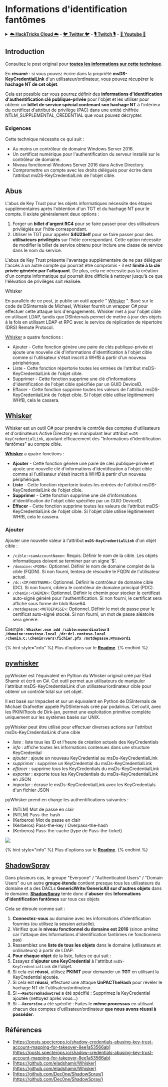 # Informations d'identification fantômes

<details>

<summary><a href="https://cloud.hacktricks.xyz/pentesting-cloud/pentesting-cloud-methodology"><strong>☁️ HackTricks Cloud ☁️</strong></a> - <a href="https://twitter.com/hacktricks_live"><strong>🐦 Twitter 🐦</strong></a> - <a href="https://www.twitch.tv/hacktricks_live/schedule"><strong>🎙️ Twitch 🎙️</strong></a> - <a href="https://www.youtube.com/@hacktricks_LIVE"><strong>🎥 Youtube 🎥</strong></a></summary>

* Travaillez-vous dans une **entreprise de cybersécurité** ? Voulez-vous voir votre **entreprise annoncée dans HackTricks** ? ou souhaitez-vous avoir accès à la **dernière version du PEASS ou télécharger HackTricks en PDF** ? Consultez les [**PLANS D'ABONNEMENT**](https://github.com/sponsors/carlospolop) !
* Découvrez [**La famille PEASS**](https://opensea.io/collection/the-peass-family), notre collection exclusive de [**NFTs**](https://opensea.io/collection/the-peass-family)
* Obtenez le [**swag officiel PEASS & HackTricks**](https://peass.creator-spring.com)
* **Rejoignez** le [**💬**](https://emojipedia.org/speech-balloon/) **groupe Discord** ou le **groupe Telegram** ou **suivez** moi sur **Twitter** **🐦**[**@carlospolopm**](https://twitter.com/hacktricks_live)**.**
* **Partagez vos astuces de piratage en soumettant des PR aux dépôts [hacktricks](https://github.com/carlospolop/hacktricks) et [hacktricks-cloud](https://github.com/carlospolop/hacktricks-cloud)**.

</details>

## Introduction <a href="#3f17" id="3f17"></a>

Consultez le post original pour [**toutes les informations sur cette technique**](https://posts.specterops.io/shadow-credentials-abusing-key-trust-account-mapping-for-takeover-8ee1a53566ab).

En **résumé** : si vous pouvez écrire dans la propriété **msDS-KeyCredentialLink** d'un utilisateur/ordinateur, vous pouvez récupérer le **hachage NT de cet objet**.

Cela est possible car vous pourrez définir des **informations d'identification d'authentification clé publique-privée** pour l'objet et les utiliser pour obtenir un **billet de service spécial contenant son hachage NT** à l'intérieur du certificat d'attribut de privilège (PAC) dans une entité chiffrée NTLM\_SUPPLEMENTAL\_CREDENTIAL que vous pouvez décrypter.

### Exigences <a href="#2de4" id="2de4"></a>

Cette technique nécessite ce qui suit :

* Au moins un contrôleur de domaine Windows Server 2016.
* Un certificat numérique pour l'authentification du serveur installé sur le contrôleur de domaine.
* Niveau fonctionnel Windows Server 2016 dans Active Directory.
* Compromettre un compte avec les droits délégués pour écrire dans l'attribut msDS-KeyCredentialLink de l'objet cible.

## Abus

L'abus de Key Trust pour les objets informatiques nécessite des étapes supplémentaires après l'obtention d'un TGT et du hachage NT pour le compte. Il existe généralement deux options :

1. Forger un **billet d'argent RC4** pour se faire passer pour des utilisateurs privilégiés sur l'hôte correspondant.
2. Utiliser le TGT pour appeler **S4U2Self** pour se faire passer pour des **utilisateurs privilégiés** sur l'hôte correspondant. Cette option nécessite de modifier le billet de service obtenu pour inclure une classe de service dans le nom du service.

L'abus de Key Trust présente l'avantage supplémentaire de ne pas déléguer l'accès à un autre compte qui pourrait être compromis - il est **limité à la clé privée générée par l'attaquant**. De plus, cela ne nécessite pas la création d'un compte informatique qui pourrait être difficile à nettoyer jusqu'à ce que l'élévation de privilèges soit réalisée.

Whisker

En parallèle de ce post, je publie un outil appelé " [Whisker](https://github.com/eladshamir/Whisker) ". Basé sur le code de DSInternals de Michael, Whisker fournit un wrapper C# pour effectuer cette attaque lors d'engagements. Whisker met à jour l'objet cible en utilisant LDAP, tandis que DSInternals permet de mettre à jour des objets à la fois en utilisant LDAP et RPC avec le service de réplication de répertoire (DRS) Remote Protocol.

[Whisker](https://github.com/eladshamir/Whisker) a quatre fonctions :

* Ajouter - Cette fonction génère une paire de clés publique-privée et ajoute une nouvelle clé d'informations d'identification à l'objet cible comme si l'utilisateur s'était inscrit à WHfB à partir d'un nouveau périphérique.
* Liste - Cette fonction répertorie toutes les entrées de l'attribut msDS-KeyCredentialLink de l'objet cible.
* Supprimer - Cette fonction supprime une clé d'informations d'identification de l'objet cible spécifiée par un GUID DeviceID.
* Effacer - Cette fonction supprime toutes les valeurs de l'attribut msDS-KeyCredentialLink de l'objet cible. Si l'objet cible utilise légitimement WHfB, cela le cassera.

## [Whisker](https://github.com/eladshamir/Whisker) <a href="#7e2e" id="7e2e"></a>

Whisker est un outil C# pour prendre le contrôle des comptes d'utilisateurs et d'ordinateurs Active Directory en manipulant leur attribut `msDS-KeyCredentialLink`, ajoutant efficacement des "Informations d'identification fantômes" au compte cible.

[**Whisker**](https://github.com/eladshamir/Whisker) a quatre fonctions :

* **Ajouter** - Cette fonction génère une paire de clés publique-privée et ajoute une nouvelle clé d'informations d'identification à l'objet cible comme si l'utilisateur s'était inscrit à WHfB à partir d'un nouveau périphérique.
* **Liste** - Cette fonction répertorie toutes les entrées de l'attribut msDS-KeyCredentialLink de l'objet cible.
* **Supprimer** - Cette fonction supprime une clé d'informations d'identification de l'objet cible spécifiée par un GUID DeviceID.
* **Effacer** - Cette fonction supprime toutes les valeurs de l'attribut msDS-KeyCredentialLink de l'objet cible. Si l'objet cible utilise légitimement WHfB, cela le cassera.

### Ajouter

Ajouter une nouvelle valeur à l'attribut **`msDS-KeyCredentialLink`** d'un objet cible :

* `/cible:<samAccountName>`: Requis. Définir le nom de la cible. Les objets informatiques doivent se terminer par un signe '$'.
* `/domaine:<FQDN>`: Optionnel. Définir le nom de domaine complet de la cible (FQDN). Si non fourni, tentera de résoudre le FQDN de l'utilisateur actuel.
* `/dc:<IP/HOSTNAME>`: Optionnel. Définir le contrôleur de domaine cible (DC). Si non fourni, ciblera le contrôleur de domaine principal (PDC).
* `/chemin:<CHEMIN>`: Optionnel. Définir le chemin pour stocker le certificat auto-signé généré pour l'authentification. Si non fourni, le certificat sera affiché sous forme de blob Base64.
* `/motdepasse:<MOTDEPASSE>`: Optionnel. Définir le mot de passe pour le certificat auto-signé stocké. Si non fourni, un mot de passe aléatoire sera généré.

Exemple : **`Whisker.exe add /cible:nomordinateur$ /domaine:constoso.local /dc:dc1.contoso.local /chemin:C:\chemin\vers\fichier.pfx /motdepasse:P@ssword1`**

{% hint style="info" %}
Plus d'options sur le [**Readme**](https://github.com/eladshamir/Whisker).
{% endhint %}

## [pywhisker](https://github.com/ShutdownRepo/pywhisker) <a href="#7e2e" id="7e2e"></a>

pyWhisker est l'équivalent en Python du Whisker original créé par Elad Shamir et écrit en C#. Cet outil permet aux utilisateurs de manipuler l'attribut msDS-KeyCredentialLink d'un utilisateur/ordinateur cible pour obtenir un contrôle total sur cet objet.

Il est basé sur Impacket et sur un équivalent en Python de DSInternals de Michael Grafnetter appelé PyDSInternals créé par podalirius.
Cet outil, avec les PKINITtools de Dirk-jan, permet une exploitation primitive complète uniquement sur les systèmes basés sur UNIX.

pyWhisker peut être utilisé pour effectuer diverses actions sur l'attribut msDs-KeyCredentialLink d'une cible

- *liste* : liste tous les ID et l'heure de création actuels des KeyCredentials
- *info* : affiche toutes les informations contenues dans une structure KeyCredential
- *ajouter* : ajoute un nouveau KeyCredential au msDs-KeyCredentialLink
- *supprimer* : supprime un KeyCredential du msDs-KeyCredentialLink
- *effacer* : supprime tous les KeyCredentials du msDs-KeyCredentialLink
- *exporter* : exporte tous les KeyCredentials du msDs-KeyCredentialLink en JSON
- *importer* : écrase le msDs-KeyCredentialLink avec les KeyCredentials d'un fichier JSON

pyWhisker prend en charge les authentifications suivantes :
- (NTLM) Mot de passe en clair
- (NTLM) Pass-the-hash
- (Kerberos) Mot de passe en clair
- (Kerberos) Pass-the-key / Overpass-the-hash
- (Kerberos) Pass-the-cache (type de Pass-the-ticket)

![](https://github.com/ShutdownRepo/pywhisker/blob/main/.assets/add_pfx.png)

{% hint style="info" %}
Plus d'options sur le [**Readme**](https://github.com/ShutdownRepo/pywhisker).
{% endhint %}

## [ShadowSpray](https://github.com/Dec0ne/ShadowSpray/)

Dans plusieurs cas, le groupe "Everyone" / "Authenticated Users" / "Domain Users" ou un autre **groupe étendu** contient presque tous les utilisateurs du domaine et a des DACLs **GenericWrite**/**GenericAll** **sur d'autres objets** dans le domaine. [**ShadowSpray**](https://github.com/Dec0ne/ShadowSpray/) tente donc d'**abuser** des **Informations d'identification fantômes** sur tous ces objets

Cela se déroule comme suit :

1. **Connectez-vous** au domaine avec les informations d'identification fournies (ou utilisez la session actuelle).
2. Vérifiez que le **niveau fonctionnel du domaine est 2016** (sinon arrêtez car l'attaque des Informations d'identification fantômes ne fonctionnera pas)
3. Rassemblez une **liste de tous les objets** dans le domaine (utilisateurs et ordinateurs) à partir de LDAP.
4. **Pour chaque objet** de la liste, faites ce qui suit :
1. Essayez d'**ajouter une KeyCredential** à l'attribut `msDS-KeyCredentialLink` de l'objet.
2. Si cela est **réussi**, utilisez **PKINIT** pour demander un **TGT** en utilisant la KeyCredential ajoutée.
3. Si cela est **réussi**, effectuez une attaque **UnPACTheHash** pour révéler le hachage NT de l'utilisateur/ordinateur.
4. Si **`--RestoreShadowCred`** a été spécifié : Supprimez la KeyCredential ajoutée (nettoyez après vous...)
5. Si **`--Recursive`** a été spécifié : Faites le **même processus** en utilisant chacun des comptes d'utilisateur/ordinateur **que nous avons réussi à posséder**.

## Références

* [https://posts.specterops.io/shadow-credentials-abusing-key-trust-account-mapping-for-takeover-8ee1a53566ab](https://posts.specterops.io/shadow-credentials-abusing-key-trust-account-mapping-for-takeover-8ee1a53566ab)
* [https://github.com/eladshamir/Whisker](https://github.com/eladshamir/Whisker)
* [https://github.com/Dec0ne/ShadowSpray/](https://github.com/Dec0ne/ShadowSpray/)
